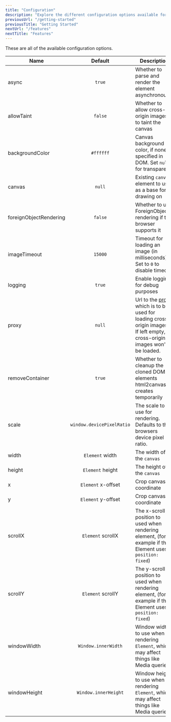 ```yaml
---
title: "Configuration"
description: "Explore the different configuration options available for html2canvas"
previousUrl: "/getting-started"
previousTitle: "Getting Started"
nextUrl: "/features"
nextTitle: "Features"
---
```


These are all of the available configuration options.

| Name          | Default  | Description |
| ------------- | :------: | ----------- |
| async | `true` | Whether to parse and render the element asynchronously
| allowTaint | `false` | Whether to allow cross-origin images to taint the canvas
| backgroundColor | `#ffffff` | Canvas background color, if none is specified in DOM. Set `null` for transparent
| canvas | `null` | Existing `canvas` element to use as a base for drawing on
| foreignObjectRendering | `false` | Whether to use ForeignObject rendering if the browser supports it
| imageTimeout | `15000` | Timeout for loading an image (in milliseconds). Set to `0` to disable timeout.
| logging | `true` | Enable logging for debug purposes
| proxy | `null` | Url to the [proxy](/proxy/) which is to be used for loading cross-origin images. If left empty, cross-origin images won't be loaded.
| removeContainer | `true` | Whether to cleanup the cloned DOM elements html2canvas creates temporarily
| scale | `window.devicePixelRatio` | The scale to use for rendering. Defaults to the browsers device pixel ratio.
| width | `Element` width | The width of the `canvas`
| height | `Element` height | The height of the `canvas`
| x | `Element` x-offset | Crop canvas x-coordinate
| y | `Element` y-offset| Crop canvas y-coordinate
| scrollX | `Element` scrollX | The x-scroll position to used when rendering element, (for example if the Element uses `position: fixed`)
| scrollY | `Element` scrollY | The y-scroll position to used when rendering element, (for example if the Element uses `position: fixed`)
| windowWidth | `Window.innerWidth` | Window width to use when rendering `Element`, which may affect things like Media queries
| windowHeight | `Window.innerHeight` | Window height to use when rendering `Element`, which may affect things like Media queries
